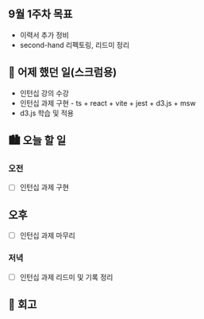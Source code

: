 ## 9월 1주차 목표

- 이력서 추가 정비
- second-hand 리펙토링, 리드미 정리

## 🌃 어제 했던 일(스크럼용)

- 인턴십 강의 수강
- 인턴십 과제 구현 - ts + react + vite + jest + d3.js + msw
- d3.js 학습 및 적용

## 🏙️ 오늘 할 일

### 오전

- [ ] 인턴십 과제 구현

## 오후

- [ ] 인턴십 과제 마무리

### 저녁

- [ ] 인턴십 과제 리드미 및 기록 정리

## 🌆 회고
